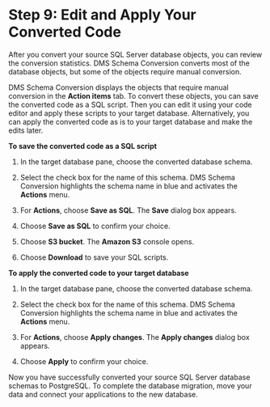 # Step 9: Edit and Apply Your Converted Code<a name="schema-conversion-sql-server-aurora-postgresql-step-9"></a>

After you convert your source SQL Server database objects, you can review the conversion statistics\. DMS Schema Conversion converts most of the database objects, but some of the objects require manual conversion\.

DMS Schema Conversion displays the objects that require manual conversion in the **Action items** tab\. To convert these objects, you can save the converted code as a SQL script\. Then you can edit it using your code editor and apply these scripts to your target database\. Alternatively, you can apply the converted code as is to your target database and make the edits later\.

 **To save the converted code as a SQL script** 

1. In the target database pane, choose the converted database schema\.

1. Select the check box for the name of this schema\. DMS Schema Conversion highlights the schema name in blue and activates the **Actions** menu\.

1. For **Actions**, choose **Save as SQL**\. The **Save** dialog box appears\.

1. Choose **Save as SQL** to confirm your choice\.

1. Choose **S3 bucket**\. The **Amazon S3** console opens\.

1. Choose **Download** to save your SQL scripts\.

 **To apply the converted code to your target database** 

1. In the target database pane, choose the converted database schema\.

1. Select the check box for the name of this schema\. DMS Schema Conversion highlights the schema name in blue and activates the **Actions** menu\.

1. For **Actions**, choose **Apply changes**\. The **Apply changes** dialog box appears\.

1. Choose **Apply** to confirm your choice\.

Now you have successfully converted your source SQL Server database schemas to PostgreSQL\. To complete the database migration, move your data and connect your applications to the new database\.